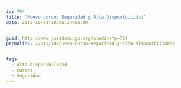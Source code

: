 ```yaml
---
id: 794
title: 'Nuevo curso: Seguridad y Alta Disponibilidad'
date: 2013-10-21T10:01:14+00:00


guid: http://www.josedomingo.org/pledin/?p=794
permalink: /2013/10/nuevo-curso-seguridad-y-alta-disponibilidad/


tags:
  - Alta Disponibilidad
  - Cursos
  - Seguridad
---
```


